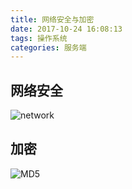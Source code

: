 ```yaml
---
title: 网络安全与加密
date: 2017-10-24 16:08:13
tags: 操作系统
categories: 服务端
---
```


## 网络安全
![network](/images/network.png)
<!-- more -->
## 加密
![MD5](/images/md5.png)